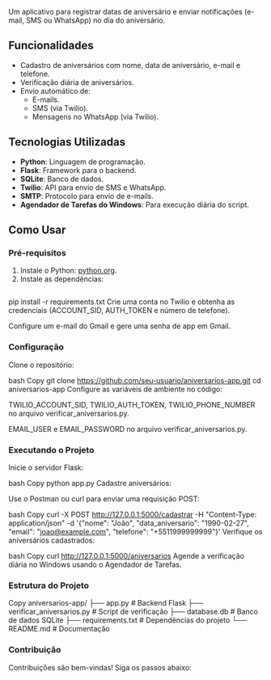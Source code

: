 
Um aplicativo para registrar datas de aniversário e enviar notificações (e-mail, SMS ou WhatsApp) no dia do aniversário.

## Funcionalidades

- Cadastro de aniversários com nome, data de aniversário, e-mail e telefone.
- Verificação diária de aniversários.
- Envio automático de:
  - E-mails.
  - SMS (via Twilio).
  - Mensagens no WhatsApp (via Twilio).

## Tecnologias Utilizadas

- **Python**: Linguagem de programação.
- **Flask**: Framework para o backend.
- **SQLite**: Banco de dados.
- **Twilio**: API para envio de SMS e WhatsApp.
- **SMTP**: Protocolo para envio de e-mails.
- **Agendador de Tarefas do Windows**: Para execução diária do script.

## Como Usar

### Pré-requisitos

1. Instale o Python: [python.org](https://www.python.org/).
2. Instale as dependências:
   ```bash
  pip install -r requirements.txt
Crie uma conta no Twilio e obtenha as credenciais (ACCOUNT_SID, AUTH_TOKEN e número de telefone).

Configure um e-mail do Gmail e gere uma senha de app em Gmail.

### Configuração
Clone o repositório:

bash
Copy
git clone https://github.com/seu-usuario/aniversarios-app.git
cd aniversarios-app
Configure as variáveis de ambiente no código:

TWILIO_ACCOUNT_SID, TWILIO_AUTH_TOKEN, TWILIO_PHONE_NUMBER no arquivo verificar_aniversarios.py.

EMAIL_USER e EMAIL_PASSWORD no arquivo verificar_aniversarios.py.

### Executando o Projeto
Inicie o servidor Flask:

bash
Copy
python app.py
Cadastre aniversários:

Use o Postman ou curl para enviar uma requisição POST:

bash
Copy
curl -X POST http://127.0.0.1:5000/cadastrar -H "Content-Type: application/json" -d '{"nome": "João", "data_aniversario": "1990-02-27", "email": "joao@example.com", "telefone": "+5511999999999"}'
Verifique os aniversários cadastrados:

bash
Copy
curl http://127.0.0.1:5000/aniversarios
Agende a verificação diária no Windows usando o Agendador de Tarefas.

### Estrutura do Projeto
Copy
aniversarios-app/
├── app.py               # Backend Flask
├── verificar_aniversarios.py  # Script de verificação
├── database.db          # Banco de dados SQLite
├── requirements.txt     # Dependências do projeto
└── README.md            # Documentação

### Contribuição
Contribuições são bem-vindas! Siga os passos abaixo:

